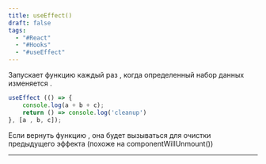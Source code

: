 ```yaml
---
title: useEffect()
draft: false
tags:
  - "#React"
  - "#Hooks"
  - "#useEffect"
---
```

Запускает функцию каждый раз , когда определенный набор данных изменяется .

```jsx
useEffect (() => {
	console.log(a + b + c);
	return () => console.log('cleanup')
}, [a , b, c]);
```

Если вернуть функцию , она будет вызываться для очистки предыдущего эффекта (похоже на componentWillUnmount())

_____
